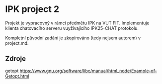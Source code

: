 # IPK project 2

Projekt je vypracovný v rámci předmětu IPK na VUT FIT.
Implementuje klienta chatovacího serveru vuyžívajícího IPK25-CHAT protokolu.

Kompletní původní zadání je zkopírováno (tedy nejsem autorem) v project.md.


## Zdroje

getopt https://www.gnu.org/software/libc/manual/html_node/Example-of-Getopt.html
